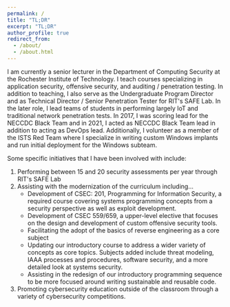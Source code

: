 ```yaml
---
permalink: /
title: "TL;DR"
excerpt: "TL;DR"
author_profile: true
redirect_from: 
  - /about/
  - /about.html
---
```


I am currently a senior lecturer in the Department of Computing Security at the Rochester Institute of Technology. I teach courses specializing in application security, offensive security, and auditing / penetration testing. In addition to teaching, I also serve as the Undergraduate Program Director and as Technical Director / Senior Penetration Tester for RIT's SAFE Lab. In the later role, I lead teams of students in performing largely IoT and traditional network penetration tests. In 2017, I was scoring lead for the NECCDC Black Team and in 2021, I acted as NECCDC Black Team lead in addition to acting as DevOps lead. Additionally, I volunteer as a member of the ISTS Red Team where I specialize in writing custom Windows implants and run initial deployment for the Windows subteam.

Some specific initiatives that I have been involved with include:
  1. Performing between 15 and 20 security assessments per year through RIT's SAFE Lab
  2. Assisting with the modernization of the curriculum including...
     - Development of CSEC: 201, Programming for Information Security, a required course covering systems programming concepts from a security perspective as well as exploit development.
     - Development of CSEC 559/659, a upper-level elective that focuses on the design and development of custom offensive security tools.
     - Facilitating the adopt of the basics of reverse engineering as a core subject
     - Updating our introductory course to address a wider variety of concepts as core topics. Subjects added include threat modeling, IAAA processes and procedures, software security, and a more detailed look at systems security.
     - Assisting in the redesign of our introductory programming sequence to be more focused around writing sustainable and reusable code.
  3. Promoting cybersecurity education outside of the classroom through a variety of cybersecurity competitions.